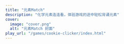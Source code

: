 ```yaml
---
title: "元素Match"
description: "化学元素连连看，体验游戏的途中轻松背诵元素"
cover:
  image: "cover.png"
  alt: "元素Match 封面"
play_url: "/games/cookie-clicker/index.html"
---
```

